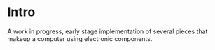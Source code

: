 # Intro
A work in progress, early stage implementation of several pieces that
makeup a computer using electronic components. 

